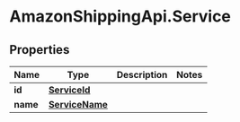 # AmazonShippingApi.Service

## Properties
Name | Type | Description | Notes
------------ | ------------- | ------------- | -------------
**id** | [**ServiceId**](ServiceId.md) |  | 
**name** | [**ServiceName**](ServiceName.md) |  | 


